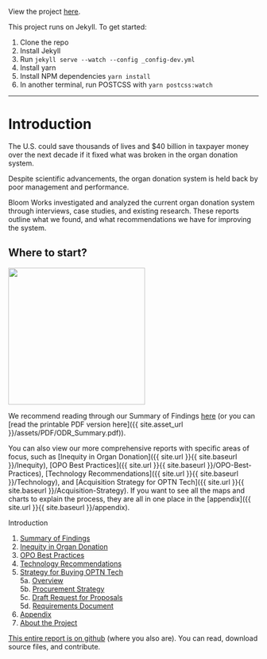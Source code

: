 View the project [here](https://organdonationreform.netlify.app/).

This project runs on Jekyll. To get started:

1. Clone the repo
2. Install Jekyll
3. Run `jekyll serve --watch --config _config-dev.yml`
4. Install yarn
5. Install NPM dependencies `yarn install`
6. In another terminal, run POSTCSS with `yarn postcss:watch`

---

# Introduction

The U.S. could save thousands of lives and $40 billion in taxpayer money over the next decade if it fixed what was broken in the organ donation system.

Despite scientific advancements, the organ donation system is held back by poor management and performance.

Bloom Works investigated and analyzed the current organ donation system through interviews, case studies, and existing research. These reports outline what we found, and what recommendations we have for improving the system.

## Where to start?

<img src="{{ site.url }}/assets/images/odr-sum-cov.jpg" width="275" >

We recommend reading through our Summary of Findings [here](https://organdonationreform.netlify.app/summary/) (or you can [read the printable PDF version here]({{ site.asset_url }}/assets/PDF/ODR_Summary.pdf)).

You can also view our more comprehensive reports with specific areas of focus, such as [Inequity in Organ Donation]({{ site.url }}{{ site.baseurl }}/Inequity), [OPO Best Practices]({{ site.url }}{{ site.baseurl }}/OPO-Best-Practices), [Technology Recommendations]({{ site.url }}{{ site.baseurl }}/Technology), and [Acquisition Strategy for OPTN Tech]({{ site.url }}{{ site.baseurl }}/Acquisition-Strategy). If you want to see all the maps and charts to explain the process, they are all in one place in the [appendix]({{ site.url }}{{ site.baseurl }}/appendix).

Introduction

1. [Summary of Findings](https://organdonationreform.netlify.app/summary/)
2. [Inequity in Organ Donation](https://organdonationreform.netlify.app/inequity/)
3. [OPO Best Practices](https://organdonationreform.netlify.app/opo-best-practices/)
4. [Technology Recommendations](https://organdonationreform.netlify.app/technology/)
5. [Strategy for Buying OPTN Tech](https://organdonationreform.netlify.app/buying-optn-tech/)  
   5a. [Overview](https://github.com/Bloom-Works/organ-donation-reform/blob/gh-pages/procurement/1_procurement.md)  
   5b. [Procurement Strategy](https://github.com/Bloom-Works/organ-donation-reform/blob/gh-pages/procurement/2_procurement.md)  
   5c. [Draft Request for Proposals](https://github.com/Bloom-Works/organ-donation-reform/blob/gh-pages/procurement/3_procurement.md)  
   5d. [Requirements Document](https://github.com/Bloom-Works/organ-donation-reform/blob/gh-pages/procurement/4_procurement.md)
6. [Appendix](https://organdonationreform.netlify.app/appendix/)
7. [About the Project](https://organdonationreform.netlify.app/about/)

[This entire report is on github](https://github.com/Bloom-Works/organ-donation-reform) (where you also are). You can read, download source files, and contribute.

